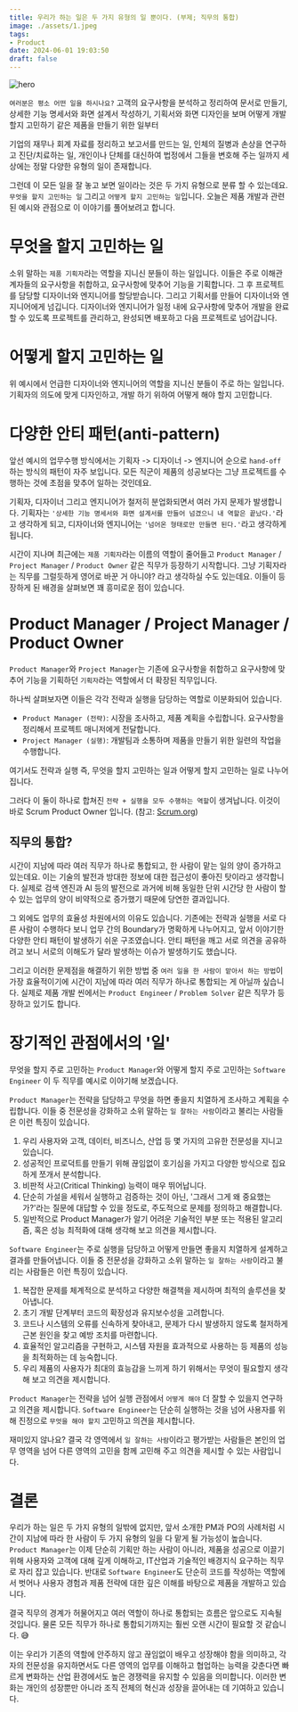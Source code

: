 ```yaml
---
title: 우리가 하는 일은 두 가지 유형의 일 뿐이다. (부제; 직무의 통합)
image: ./assets/1.jpeg
tags:
- Product
date: 2024-06-01 19:03:50
draft: false
---
```


![hero](./assets/1.jpeg)

`여러분은 평소 어떤 일을 하시나요?` 고객의 요구사항을 분석하고 정리하여 문서로 만들기, 상세한 기능 명세서와 화면 설계서 작성하기, 기획서와 화면 디자인을 보며 어떻게 개발할지 고민하기 같은 제품을 만들기 위한 일부터

기업의 재무나 회계 자료를 정리하고 보고서를 만드는 일, 인체의 질병과 손상을 연구하고 진단/치료하는 일, 개인이나 단체를 대신하여 법정에서 그들을 변호해 주는 일까지 세상에는 정말 다양한 유형의 일이 존재합니다.

그런데 이 모든 일을 잘 놓고 보면 일이라는 것은 두 가지 유형으로 분류 할 수 있는데요. `무엇을 할지 고민하는 일` 그리고 `어떻게 할지 고민하는 일`입니다. 오늘은 제품 개발과 관련된 예시와 관점으로 이 이야기를 풀어보려고 합니다.

# 무엇을 할지 고민하는 일

소위 말하는 `제품 기획자`라는 역할을 지니신 분들이 하는 일입니다. 이들은 주로 이해관계자들의 요구사항을 취합하고, 요구사항에 맞추어 기능을 기획합니다. 그 후 프로젝트를 담당할 디자이너와 엔지니어를 할당받습니다. 그리고 기획서를 만들어 디자이너와 엔지니어에게 넘깁니다. 디자이너와 엔지니어가 일정 내에 요구사항에 맞추어 개발을 완료할 수 있도록 프로젝트를 관리하고, 완성되면 배포하고 다음 프로젝트로 넘어갑니다.

# 어떻게 할지 고민하는 일

위 예시에서 언급한 디자이너와 엔지니어의 역할을 지니신 분들이 주로 하는 일입니다. 기획자의 의도에 맞게 디자인하고, 개발 하기 위하여 어떻게 해야 할지 고민합니다.

# 다양한 안티 패턴(anti-pattern)

앞선 예시의 업무수행 방식에서는 기획자 -> 디자이너 -> 엔지니어 순으로 `hand-off` 하는 방식의 패턴이 자주 보입니다. 모든 직군이 제품의 성공보다는 그냥 프로젝트를 수행하는 것에 초점을 맞추어 일하는 것인데요.

기획자, 디자이너 그리고 엔지니어가 철저히 분업화되면서 여러 가지 문제가 발생합니다. 기획자는 `'상세한 기능 명세서와 화면 설계서를 만들어 넘겼으니 내 역할은 끝났다.'`라고 생각하게 되고, 디자이너와 엔지니어는 `'넘어온 형태로만 만들면 된다.'`라고 생각하게 됩니다.

시간이 지나며 최근에는 `제품 기획자`라는 이름의 역할이 줄어들고 `Product Manager` / `Project Manager` / `Product Owner` 같은 직무가 등장하기 시작합니다. 그냥 기획자라는 직무를 그럴듯하게 영어로 바꾼 거 아니야? 라고 생각하실 수도 있는데요. 이들이 등장하게 된 배경을 살펴보면 꽤 흥미로운 점이 있습니다.

# Product Manager / Project Manager / Product Owner

`Product Manager`와 `Project Manager`는 기존에 요구사항을 취합하고 요구사항에 맞추어 기능을 기획하던 `기획자`라는 역할에서 더 확장된 직무입니다.

하나씩 살펴보자면 이들은 각각 전략과 실행을 담당하는 역할로 이분화되어 있습니다.

- `Product Manager (전략)`: 시장을 조사하고, 제품 계획을 수립합니다. 요구사항을 정리해서 프로젝트 매니저에게 전달합니다.
- `Project Manager (실행)`: 개발팀과 소통하며 제품을 만들기 위한 일련의 작업을 수행합니다.

여기서도 전략과 실행 즉, 무엇을 할지 고민하는 일과 어떻게 할지 고민하는 일로 나누어집니다.

그러다 이 둘이 하나로 합쳐진 `전략 + 실행을 모두 수행하는 역할`이 생겨납니다. 이것이 바로 Scrum Product Owner 입니다. (참고: [Scrum.org](https://scrum.org))

## 직무의 통합?

시간이 지남에 따라 여러 직무가 하나로 통합되고, 한 사람이 맡는 일의 양이 증가하고 있는데요. 이는 기술의 발전과 방대한 정보에 대한 접근성이 좋아진 탓이라고 생각합니다. 실제로 검색 엔진과 AI 등의 발전으로 과거에 비해 동일한 단위 시간당 한 사람이 할 수 있는 업무의 양이 비약적으로 증가했기 때문에 당연한 결과입니다.

그 외에도 업무의 효율성 차원에서의 이유도 있습니다. 기존에는 전략과 실행을 서로 다른 사람이 수행하다 보니 업무 간의 Boundary가 명확하게 나누어지고, 앞서 이야기한 다양한 안티 패턴이 발생하기 쉬운 구조였습니다. 안티 패턴을 깨고 서로 의견을 공유하려고 보니 서로의 이해도가 달라 발생하는 이슈가 발생하기도 했습니다.

그리고 이러한 문제점을 해결하기 위한 방법 중 `여러 일을 한 사람이 맡아서 하는 방법`이 가장 효율적이기에 시간이 지남에 따라 여러 직무가 하나로 통합되는 게 아닐까 싶습니다. 실제로 제품 개발 씬에서는 `Product Engineer` / `Problem Solver` 같은 직무가 등장하고 있기도 합니다.

# 장기적인 관점에서의 '일'

무엇을 할지 주로 고민하는 `Product Manager`와 어떻게 할지 주로 고민하는 `Software Engineer` 이 두 직무를 예시로 이야기해 보겠습니다.

`Product Manager`는 전략을 담당하고 무엇을 하면 좋을지 치열하게 조사하고 계획을 수립합니다. 이들 중 전문성을 강화하고 소위 말하는 `일 잘하는 사람`이라고 불리는 사람들은 이런 특징이 있습니다.

1. 우리 사용자와 고객, 데이터, 비즈니스, 산업 등 몇 가지의 고유한 전문성을 지니고 있습니다.
2. 성공적인 프로덕트를 만들기 위해 끊임없이 호기심을 가지고 다양한 방식으로 집요하게 쪼개서 분석합니다.
3. 비판적 사고(Critical Thinking) 능력이 매우 뛰어납니다.
4. 단순히 가설을 세워서 실행하고 검증하는 것이 아닌, '그래서 그게 왜 중요했는가?'라는 질문에 대답할 수 있을 정도로, 주도적으로 문제를 정의하고 해결합니다.
5. 일반적으로 Product Manager가 알기 어려운 기술적인 부분 또는 적용된 알고리즘, 혹은 성능 최적화에 대해 생각해 보고 의견을 제시합니다.

`Software Engineer`는 주로 실행을 담당하고 어떻게 만들면 좋을지 치열하게 설계하고 결과를 만들어냅니다. 이들 중 전문성을 강화하고 소위 말하는 `일 잘하는 사람`이라고 불리는 사람들은 이런 특징이 있습니다.

1. 복잡한 문제를 체계적으로 분석하고 다양한 해결책을 제시하며 최적의 솔루션을 찾아냅니다.
2. 초기 개발 단계부터 코드의 확장성과 유지보수성을 고려합니다.
3. 코드나 시스템의 오류를 신속하게 찾아내고, 문제가 다시 발생하지 않도록 철저하게 근본 원인을 찾고 예방 조치를 마련합니다.
4. 효율적인 알고리즘을 구현하고, 시스템 자원을 효과적으로 사용하는 등 제품의 성능을 최적화하는 데 능숙합니다.
5. 우리 제품의 사용자가 최대의 효능감을 느끼게 하기 위해서는 무엇이 필요할지 생각해 보고 의견을 제시합니다.

`Product Manager`는 전략을 넘어 실행 관점에서 `어떻게 해야` 더 잘할 수 있을지 연구하고 의견을 제시합니다. `Software Engineer`는 단순히 실행하는 것을 넘어 사용자를 위해 진정으로 `무엇을 해야 할지` 고민하고 의견을 제시합니다.

재미있지 않나요? 결국 각 영역에서 `일 잘하는 사람`이라고 평가받는 사람들은 본인의 업무 영역을 넘어 다른 영역의 고민을 함께 고민해 주고 의견을 제시할 수 있는 사람입니다.

# 결론

우리가 하는 일은 두 가지 유형의 일밖에 없지만, 앞서 소개한 PM과 PO의 사례처럼 시간이 지남에 따라 한 사람이 두 가지 유형의 일을 다 맡게 될 가능성이 높습니다. `Product Manager`는 이제 단순히 기획만 하는 사람이 아니라, 제품을 성공으로 이끌기 위해 사용자와 고객에 대해 깊게 이해하고, IT산업과 기술적인 배경지식 요구하는 직무로 자리 잡고 있습니다. 반대로 `Software Engineer`도 단순히 코드를 작성하는 역할에서 벗어나 사용자 경험과 제품 전략에 대한 깊은 이해를 바탕으로 제품을 개발하고 있습니다.

결국 직무의 경계가 허물어지고 여러 역할이 하나로 통합되는 흐름은 앞으로도 지속될 것입니다. 물론 모든 직무가 하나로 통합되기까지는 훨씬 오랜 시간이 필요할 것 같습니다. 😅

이는 우리가 기존의 역할에 안주하지 않고 끊임없이 배우고 성장해야 함을 의미하고, 각자의 전문성을 유지하면서도 다른 영역의 업무를 이해하고 협업하는 능력을 갖춘다면 빠르게 변화하는 산업 환경에서도 높은 경쟁력을 유지할 수 있음을 의미합니다. 이러한 변화는 개인의 성장뿐만 아니라 조직 전체의 혁신과 성장을 끌어내는 데 기여하고 있습니다.